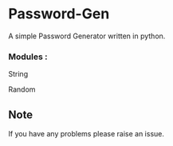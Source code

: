 # Password-Gen
A simple Password Generator written in python.

### Modules : 

String

Random

## Note
If you have any problems please raise an issue.
